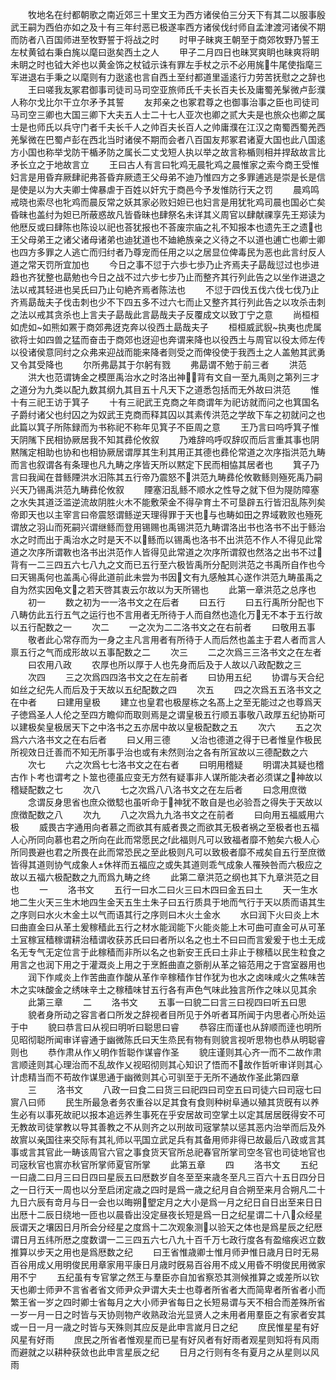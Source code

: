 <!-- { "loadSidebar": true } -->
　　牧地名在纣都朝歌之南近郊三十里文王为西方诸侯伯三分天下有其二以服事殷武王嗣为西伯亦如之及十有三年纣恶已极遂率西方诸侯伐纣师自孟津渡河诸侯不期而防者八百国师进至牧野誓于将战之时
　　时甲子昧爽王朝至于商郊牧野乃誓王左杖黄钺右秉白旄以麾曰逖矣西土之人
　　甲子二月四日也昧冥爽眀也昧爽将眀未眀之时也钺大斧也以黄金饰之杖钺示诛有罪左手杖之示不必用旄牛尾使指麾三军进退右手秉之以麾则有力逖逺也言自西土至纣都道里遥逺行力劳苦抚慰之之辞也
　　王曰嗟我友冢君御事司徒司马司空亚旅师氏千夫长百夫长及庸蜀羌髳微卢彭濮人称尔戈比尔干立尔矛予其誓
　　友邦亲之也冢君尊之也御事治事之臣也司徒司马司空三卿也大国三卿下大夫五人士二十七人亚次也卿之贰大夫是也旅众也卿之属士是也师氏以兵守门者千夫长千人之帅百夫长百人之帅庸濮在江汉之南蜀西蜀羌西羌髳微在巴蜀卢彭在西北当时诸侯不期而会者八百国友邦冢君诸夏大国也此八国逺方小国也称举戈防干楯矛防之属长二丈戈短人执以举之故言称楯则相并捍敌故言比矛长立之于地故言立
　　王曰古人有言曰牝鸡无晨牝鸡之晨惟家之索今商王受惟妇言是用昏弃厥肆祀弗荅昏弃厥遗王父母弟不迪乃惟四方之多罪逋逃是崇是长是信是使是以为大夫卿士俾暴虐于百姓以奸宄于商邑今予发惟防行天之罚
　　晨鸡鸣戒晓也索尽也牝鸡而晨反常之妖其家必败妇妲已也妇言是用犹牝鸡司晨也国必亡矣昏昧也盖纣为妲已所蔽惑故凡皆昏昧也肆祭名未详其义周官以肆献祼享先王郑读为他厯反或曰肆陈也陈设以祀也荅犹报也不荅废宗庙之礼不知报本也遗先王之遗也王父母弟王之诸父诸母诸弟也迪犹道也不廸絶族亲之义待之不以道也逋亡也卿士卿也四方多罪之人逃亡而归纣者乃尊宠而任用之以之居显位俾毒民为恶也此言纣反人道之常天罚所宜加也
　　今日之事不愆于六歩七歩乃止齐焉夫子勗哉愆过也歩进趋也齐犹整也勗勉也今日之战不过六步七步乃止而整齐其行列此告之以坐作进退之法以戒其轻进也吴氏曰乃止句絶齐焉者陈法也
　　不愆于四伐五伐六伐七伐乃止齐焉勗哉夫子伐击刺也少不下四五多不过六七而止又整齐其行列此告之以攻杀击刺之法以戒其贪杀也上言夫子勗哉此言勗哉夫子反覆成文以致丁宁之意
　　尚桓桓如虎如如熊如罴于商郊弗迓克奔以役西土勗哉夫子
　　桓桓威武貎执夷也虎属欲将士如四兽之猛而奋击于商郊也迓迎也奔谓来降也以役西土与周官以役太师左传以役诸侯意同纣之众弗来迎战而能来降者则受之而俾役使于我西土之人盖勉其武勇又令其受降也
　　尔所弗勗其于尔躬有戮
　　弗勗谓不勉于前三者
　　洪范
　　洪大也范谓铸金之模匣禹治水之时洛出神背有文自一至九禹则之第列三才之道分为九类以配九数其纲九其目五十凡天下之道悉包括而无外故曰洪范
　　惟十有三祀王访于箕子
　　十有三祀武王克商之年商谓年为祀访就而问之也箕国名子爵纣诸父也纣囚之为奴武王克商而释其囚以其素传洪范之学故下车之初就问之也此篇以箕子所陈録而为书称祀不称年见箕子不臣周之意
　　王乃言曰呜呼箕子惟天阴隲下民相协厥居我不知其彞伦攸叙
　　乃难辞呜呼叹辞叹而后言重其事也阴黙隲定相助也协和也相协厥居谓厚其生利其用正其德也彞伦常道之次序指洪范九畴而言也叙谓各有条理也凡九畴之序皆天所以黙定下民而相恊其居者也
　　箕子乃言曰我闻在昔鲧陻洪水汨陈其五行帝乃震怒不洪范九畴彞伦攸斁鲧则殛死禹乃嗣兴天乃锡禹洪范九畴彞伦攸叙
　　陻塞汨乱鲧不顺水之性导之就下但为隄防障塞之水失其道泛滥逆流故阴胜火木不能敷荣金不得孕育土不可垦辟五行皆汨乱陈列矣帝即天也以主宰言曰帝震怒谓鲧逆天理得罪于天也与也畴如田之界域斁败也殛死谓放之羽山而死嗣兴谓继鲧而登用锡赐也禹锡洪范九畴谓洛出书也洛书不出于鲧治水之时而出于禹治水之时是天不以鲧而以锡禹也洛书不出洪范不作人不得见此常道之次序所谓斁也洛书出洪范作人皆得见此常道之次序所谓叙也然洛之出书不过背有一二三四五六七八九之文而已五行至六极皆禹所分配则洪范之书禹所自作也今曰天锡禹何也盖禹心得此道前此未尝为书因文有九感触其心遂作洪范九畴虽禹之自为然实因龟文之若天啓其衷云尔故以为天所锡也
　　此第一章洪范之总序也
　　初一
　　数之初为一一洛书文之在后者
　　曰五行
　　曰五行禹所分配也下八畴仿此五行五气之运行也不言用者无所待于人而自然也造化万无不本于五行故以五行配数之一
　　次二
　　一之次为二二洛书文之在右前者
　　曰敬用五事
　　敬者此心常存而为一身之主凡言用者有所待于人而后然也盖主于君人者而言人禀五行之气而成形故以五事配数之二
　　次三
　　二之次爲三三洛书文之在左者
　　曰农用八政
　　农厚也所以厚于人也先身而后及于人故以八政配数之三
　　次四
　　三之次爲四四洛书文之在左前者
　　曰协用五纪
　　协谓与天合纪如丝之纪先人而后及于天故以五纪配数之四
　　次五
　　四之次爲五五洛书文之在中者
　　曰建用皇极
　　建立也皇君也极屋栋之名髙上之至无能过之也尊爲天子徳爲圣人人伦之至四方瞻仰而取则焉是之谓皇极五行顺五事敬八政厚五纪协斯可以建极矣皇极居天下之中洛书之五亦居中故以皇极配数之五
　　次六
　　五之次爲六六洛书文之在右后者
　　曰乂用三德
　　乂治也德道之得于已者惟皇作极民所视效日迁善而不知无所事乎治也或有未然则治之各有所冝故以三德配数之六
　　次七
　　六之次爲七七洛书文之在右者
　　曰明用稽疑
　　明谓决其疑也稽古作卜考也谓考之卜筮也德虽应变无方然有疑事非人谋所能决者必须谋之神故以稽疑配数之七
　　次八
　　七之次爲八八洛书文之在左后者
　　曰念用庶徴
　　念谓反身思省也庶众徴騐也虽听命于神犹不敢自是也必验吾之得失于天故以庶徴配数之八
　　次九
　　八之次爲九九洛书文之在前者
　　曰向用五福威用六极
　　威畏古字通用向者慕之而欲其有威者畏之而欲其无极者祸之至极者也五福人心所同向慕也君之所向在此而常愿民之此福则凡可以致福者靡不勉矣六极人心所同畏避也君之所畏在此而常恐民之至此极则凡可以致极者靡不戒矣自五行至庶徴皆得其道则协气成象人休祥而五福应之或失其道则乖气成象人罹殃咎而六极应之故以五福六极配数之九而爲九畴之终
　　此第二章洪范之纲也其下九章洪范之目也
　　一
　　洛书文
　　五行一曰水二曰火三曰木四曰金五曰土
　　天一生水地二生火天三生木地四生金天五生土朱子曰五行质具于地而气行于天以质而语其生之序则曰水火木金土以气而语其行之序则曰木火土金水
　　水曰润下火曰炎上木曰曲直金曰从革土爰稼穑此五行之材水能润能下火能炎能上木可曲可直金可从可革土冝稼冝穑稼谓耕治穑谓收获苏氏曰曰者所以名之也土不曰曰而言爰爰于也土无成名无专气无定位言于此稼穑而非所以名之也新安王氏曰土非止于稼穑以民生粒食之用言之也润下用之于灌溉炎上用之于烹餁曲直之斵削从革之镕范用之于宫室器用也
　　润下作咸炎上作苦曲直作酸从革作辛稼穑作甘作犹为也水之卤味咸火之焦味苦木之实味酸金之绣味辛土之稼穑味甘五行各有声色气味此独言所作之味以见其余
　　此第三章
　　二
　　洛书文
　　五事一曰貌二曰言三曰视四曰听五曰思
　　貌者身所动之容言者口所发之辞视者目所见于外听者耳所闻于内思者心所处运于中
　　貌曰恭言曰从视曰明听曰聪思曰睿
　　恭容庄而谨也从辞顺而逹也明所见昭彻聪所闻审详睿通于幽微陈氏曰天生烝民有物有则貌言视听思物也恭从明聪睿则也
　　恭作肃从作乂明作哲聪作谋睿作圣
　　貌庄谨则其心齐一而不二故作肃言顺逹则其心理治而不乱故作乂视昭彻则其心知识了悟而不故作哲听审详则其心计虑精当而不苟故作谋思通于幽微则其心可驯至于无所不通故作圣此第四章
　　三
　　洛书文
　　八政一曰食二曰货三曰祀四曰司空五曰司徒六曰司宼七曰賔八曰师
　　民生所最急者务农重谷以足其食有食则种树阜通以殖其货旣有以养生必有以事死故祀以报本追远养生事死在乎安居故司空掌土以定其居居旣得安不可无教故司徒掌教以导其善教之不从则齐之以刑故司宼掌禁以惩其恶内治举而后及外故賔以亲国往来交际有其礼师以平国立武足兵有其备用师非得已故最后八政或言其事或言其官此一畴该周官六官之事食货天官所总祀春官所掌司空冬官也司徒地官也司宼秋官也賔亦秋官所掌师夏官所掌
　　此第五章
　　四
　　洛书文
　　五纪一曰歳二曰月三曰日四曰星辰五曰厯数岁自冬至至来歳冬至凡三百六十五日四分日之一日行天一周也以分至启闭定歳之四时是爲一歳之纪月自合朔至来月合朔凡二十九日六辰有竒月与日一会也以晦朔朢定月之大小是爲一月之纪日自日出至来日日出厯十二辰日绕地一匝也以晨昏出没定昼夜长短是爲一日之纪星谓二十八众经星辰谓天之壤因日月所会分经星之度爲十二次观象测以验天之体也是爲星辰之纪厯谓日月五纬所厯之度数谓一二三四五六七八九十百千万七政行度各有盈缩疾迟立数推算以步天之用也是爲厯数之纪
　　曰王省惟歳卿士惟月师尹惟日歳月日时无易百谷用成乂用明俊民用章家用平康日月歳时旣易百谷用不成乂用昏不明俊民用微家用不宁
　　五纪虽有专官掌之然王与羣臣亦自加省察恐其测候推算之或差所以钦天也卿士师尹不言省者省文师尹众尹谓大夫士也尊者所省者大而简卑者所省者小而繁王省一岁之四时卿士省每月之大小师尹省每日之长短易谓与天不相合而差殊所省一岁一月一日之时皆与天协则物产收熟政治光显贤人之未用者用羣臣之有家者安其或一日一月一歳之时皆与天殊则其应反是此申言嵗月日之纪
　　庶民惟星星有好风星有好雨
　　庶民之所省者惟观星而已星有好风者有好雨者观星则知将有风雨而避就之以耕种获敛也此申言星辰之纪
　　日月之行则有冬有夏月之从星则以风雨

